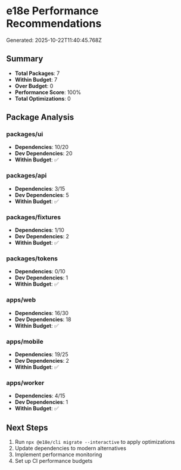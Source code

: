 # e18e Performance Recommendations

Generated: 2025-10-22T11:40:45.768Z

## Summary

- **Total Packages**: 7
- **Within Budget**: 7
- **Over Budget**: 0
- **Performance Score**: 100%
- **Total Optimizations**: 0

## Package Analysis

### packages/ui

- **Dependencies**: 10/20
- **Dev Dependencies**: 20
- **Within Budget**: ✅

### packages/api

- **Dependencies**: 3/15
- **Dev Dependencies**: 5
- **Within Budget**: ✅

### packages/fixtures

- **Dependencies**: 1/10
- **Dev Dependencies**: 2
- **Within Budget**: ✅

### packages/tokens

- **Dependencies**: 0/10
- **Dev Dependencies**: 1
- **Within Budget**: ✅

### apps/web

- **Dependencies**: 16/30
- **Dev Dependencies**: 18
- **Within Budget**: ✅

### apps/mobile

- **Dependencies**: 19/25
- **Dev Dependencies**: 2
- **Within Budget**: ✅

### apps/worker

- **Dependencies**: 4/15
- **Dev Dependencies**: 1
- **Within Budget**: ✅

## Next Steps

1. Run `npx @e18e/cli migrate --interactive` to apply optimizations
2. Update dependencies to modern alternatives
3. Implement performance monitoring
4. Set up CI performance budgets
